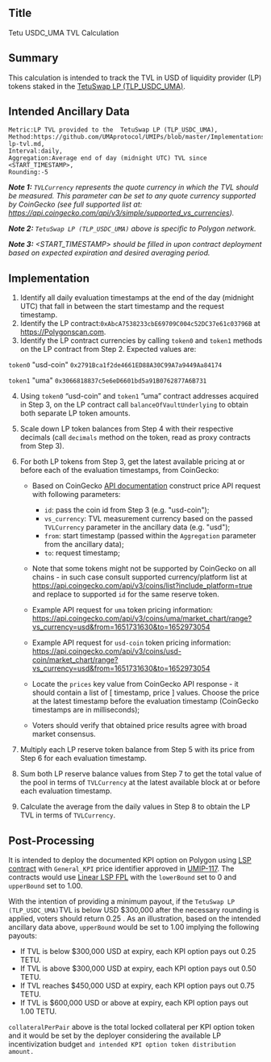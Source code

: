 ## Title

Tetu USDC_UMA TVL Calculation

## Summary

This calculation is intended to track the TVL in USD of liquidity provider (LP) tokens staked in the [ TetuSwap LP (TLP_USDC_UMA)](https://polygonscan.com/address/0xAbcA7538233cbE69709C004c52DC37e61c03796B).

## Intended Ancillary Data

```
Metric:LP TVL provided to the  TetuSwap LP (TLP_USDC_UMA),
Method:https://github.com/UMAprotocol/UMIPs/blob/master/Implementations/tetu-lp-tvl.md,
Interval:daily,
Aggregation:Average end of day (midnight UTC) TVL since <START_TIMESTAMP>,
Rounding:-5
```

***Note 1:** `TVLCurrency` represents the quote currency in which the TVL should be measured. This parameter can be set to any quote currency supported by CoinGecko (see full supported list at: https://api.coingecko.com/api/v3/simple/supported_vs_currencies).*

***Note 2:** `TetuSwap LP (TLP_USDC_UMA)` above is specific to Polygon network.*

***Note 3:** <START_TIMESTAMP> should be filled in upon contract deployment based on expected expiration and desired averaging period.*

## Implementation

1. Identify all daily evaluation timestamps at the end of the day (midnight UTC) that fall in between the start timestamp and the request timestamp.
2. Identify the LP contract:`0xAbcA7538233cbE69709C004c52DC37e61c03796B` at https://Polygonscan.com. 
3. Identify the LP contract currencies by calling `token0` and `token1` methods on the LP contract from Step 2. Expected values are:

`token0` "usd-coin" `0x2791Bca1f2de4661ED88A30C99A7a9449Aa84174`

`token1` "uma" `0x3066818837c5e6eD6601bd5a91B0762877A6B731`

4. Using `token0` “usd-coin” and `token1` ”uma” contract addresses acquired in Step 3, on the LP contract call `balanceOfVaultUnderlying` to obtain both separate LP token amounts. 

5. Scale down LP token balances from Step 4 with their respective decimals (call `decimals` method on the token, read as proxy contracts from Step 3).

6. For both LP tokens from Step 3, get the latest available pricing at or before each of the evaluation timestamps, from CoinGecko:
    * Based on CoinGecko [API documentation](https://www.coingecko.com/api/documentations/v3#/coins/get_coins__id__market_chart_range) construct price API request with following parameters:
      * `id`: pass the coin id from Step 3 (e.g. "usd-coin");
      * `vs_currency`: TVL measurement currency based on the passed `TVLCurrency` parameter in the ancillary data (e.g. "usd");
      * `from`: start timestamp (passed within the `Aggregation` parameter from the ancillary data);
      * `to`: request timestamp;
    * Note that some tokens might not be supported by CoinGecko on all chains  - in such case consult supported currency/platform list at https://api.coingecko.com/api/v3/coins/list?include_platform=true and replace to supported `id` for the same reserve token.
    * Example API request for `uma` token pricing information:
     https://api.coingecko.com/api/v3/coins/uma/market_chart/range?vs_currency=usd&from=1651731630&to=1652973054

    * Example API request for `usd-coin` token pricing information:
     https://api.coingecko.com/api/v3/coins/usd-coin/market_chart/range?vs_currency=usd&from=1651731630&to=1652973054
    * Locate the `prices` key value from CoinGecko API response - it should contain a list of [ timestamp, price ] values. Choose the price at the latest timestamp before the evaluation timestamp (CoinGecko timestamps are in milliseconds);
    * Voters should verify that obtained price results agree with broad market consensus.
7. Multiply each LP reserve token balance from Step 5 with its price from Step 6 for each evaluation timestamp.
8. Sum both LP reserve balance values from Step 7 to get the total value of the pool in terms of `TVLCurrency` at the latest available block at or before each evaluation timestamp.
9. Calculate the average from the daily values in Step 8 to obtain the LP TVL in terms of `TVLCurrency`. 


## Post-Processing

It is intended to deploy the documented KPI option  on Polygon using [LSP contract](https://github.com/UMAprotocol/protocol/blob/master/packages/core/contracts/financial-templates/long-short-pair/LongShortPair.sol) with `General_KPI` price identifier approved in [UMIP-117](https://github.com/UMAprotocol/UMIPs/blob/master/UMIPs/umip-117.md). The contracts would use [Linear LSP FPL](https://github.com/UMAprotocol/protocol/blob/master/packages/core/contracts/financial-templates/common/financial-product-libraries/long-short-pair-libraries/LinearLongShortPairFinancialProductLibrary.sol) with the `lowerBound` set to 0 and `upperBound` set to 1.00. 

With the intention of providing a minimum payout, if the `TetuSwap LP (TLP_USDC_UMA)`TVL is below USD $300,000 after the necessary rounding is applied, voters should return 0.25 . As an illustration, based on the intended ancillary data above, `upperBound` would be set to 1.00 implying the following payouts:
* If TVL is below $300,000 USD at expiry, each KPI option pays out 0.25 TETU.
* If TVL is above $300,000 USD at expiry, each KPI option pays out 0.50 TETU.
* If TVL reaches $450,000 USD at expiry, each KPI option pays out 0.75 TETU.
* If TVL is $600,000 USD or above at expiry, each KPI option pays out 1.00 TETU.


`collateralPerPair` above is the total locked collateral per KPI option  token and it would be set by the deployer considering the available LP incentivization budget `and intended KPI option token distribution amount.`
